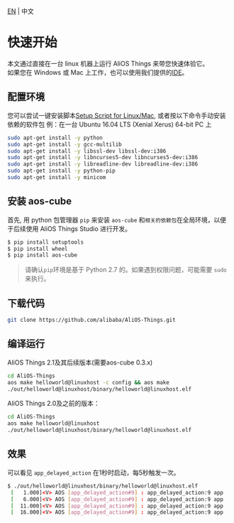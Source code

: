 [EN](Quick-Start) | 中文

# 快速开始

本文通过直接在一台 linux 机器上运行 AliOS Things 来带您快速体验它。  
如果您在 Windows 或 Mac 上工作，也可以使用我们提供的[IDE](AliOS-Things-Studio)。


## 配置环境

您可以尝试一键安装脚本[Setup Script for Linux/Mac](https://alios-things-public.oss-cn-hangzhou.aliyuncs.com/setup_linux_osx.sh),
或者按以下命令手动安装依赖的软件包
例：在一台 Ubuntu 16.04 LTS (Xenial Xerus) 64-bit PC 上
```bash
sudo apt-get install -y python
sudo apt-get install -y gcc-multilib
sudo apt-get install -y libssl-dev libssl-dev:i386
sudo apt-get install -y libncurses5-dev libncurses5-dev:i386
sudo apt-get install -y libreadline-dev libreadline-dev:i386
sudo apt-get install -y python-pip
sudo apt-get install -y minicom
```
## 安装 aos-cube
首先, 用 python 包管理器 `pip` 来安装 `aos-cube` 和`相关的依赖包`在全局环境，以便于后续使用 AliOS Things Studio 进行开发。
```bash
$ pip install setuptools
$ pip install wheel
$ pip install aos-cube
```
> 请确认`pip`环境是基于 Python 2.7 的。如果遇到权限问题，可能需要 `sudo` 来执行。

## 下载代码

```bash
git clone https://github.com/alibaba/AliOS-Things.git
```

## 编译运行

AliOS Things 2.1及其后续版本(需要aos-cube 0.3.x)
```bash
cd AliOS-Things
aos make helloworld@linuxhost -c config && aos make
./out/helloworld@linuxhost/binary/helloworld@linuxhost.elf
```

AliOS Things 2.0及之前的版本：
```bash
cd AliOS-Things
aos make helloworld@linuxhost
./out/helloworld@linuxhost/binary/helloworld@linuxhost.elf
```

## 效果

可以看见 `app_delayed_action` 在1秒时启动，每5秒触发一次。
```bash
$ ./out/helloworld@linuxhost/binary/helloworld@linuxhost.elf
 [   1.000]<V> AOS [app_delayed_action#9] : app_delayed_action:9 app
 [   6.000]<V> AOS [app_delayed_action#9] : app_delayed_action:9 app
 [  11.000]<V> AOS [app_delayed_action#9] : app_delayed_action:9 app
 [  16.000]<V> AOS [app_delayed_action#9] : app_delayed_action:9 app
 ```

